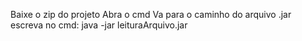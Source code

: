 Baixe o zip do projeto
Abra o cmd 
Va para o caminho do arquivo .jar
escreva no cmd: java -jar leituraArquivo.jar

